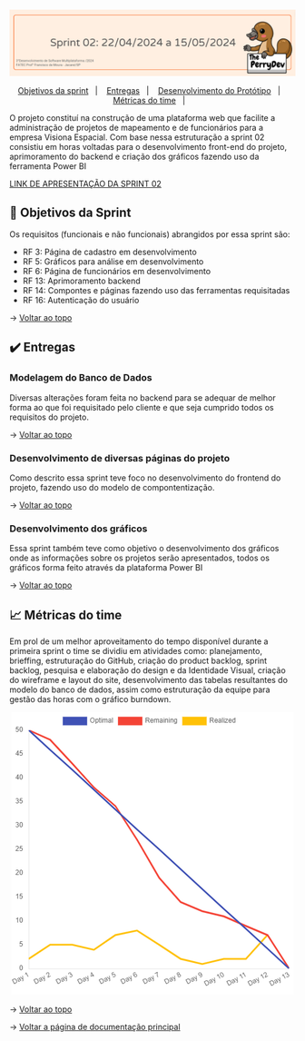 <br id="topo">

<p align="center"> <img src="./Imagens_md/sp2.png" /></p>

<p align="center">
    <a href="#objetivos">Objetivos da sprint</a> &nbsp |&nbsp &nbsp
    <a href="#entregas">Entregas</a> &nbsp |&nbsp &nbsp
    <a href="#prototipo">Desenvolvimento do Protótipo</a> &nbsp |&nbsp &nbsp 
    <a href="#metricas">Métricas do time</a> &nbsp |&nbsp &nbsp
</p>


O projeto constituí na construção de uma plataforma web que facilite a administração de projetos de mapeamento e de funcionários para a empresa Visiona Espacial. Com base nessa estruturação a sprint 02 consistiu em horas voltadas para o desenvolvimento front-end do projeto, aprimoramento do backend e criação dos gráficos fazendo uso da ferramenta Power BI

[LINK DE APRESENTAÇÃO DA SPRINT 02](https://youtu.be/ntwJQ-kdhxI)

<span id="objetivos">
    
## :dart: Objetivos da Sprint
Os requisitos (funcionais e não funcionais) abrangidos por essa sprint são:
- RF 3: Página de cadastro em desenvolvimento
- RF 5: Gráficos para análise em desenvolvimento
- RF 6: Página de funcionários em desenvolvimento
- RF 13: Aprimoramento backend
- RF 14: Compontes e páginas fazendo uso das ferramentas requisitadas
- RF 16: Autenticação do usuário



→ [Voltar ao topo](#topo)


<span id="entregas">
        
## :heavy_check_mark: Entregas

### Modelagem do Banco de Dados

Diversas alterações foram feita no backend para se adequar de melhor forma ao que foi requisitado pelo cliente e que seja cumprido todos os requisitos do projeto.


→ [Voltar ao topo](#topo)

### Desenvolvimento de diversas páginas do projeto

Como descrito essa sprint teve foco no desenvolvimento do frontend do projeto, fazendo uso do modelo de compontentização.


→ [Voltar ao topo](#topo)

### Desenvolvimento dos gráficos

Essa sprint também teve como objetivo o desenvolvimento dos gráficos onde as informações sobre os projetos serão apresentados, todos os gráficos forma feito através da plataforma Power BI


→ [Voltar ao topo](#topo)


 <span id="metricas">
     
## :chart_with_upwards_trend: Métricas do time
Em prol de um melhor aproveitamento do tempo disponível durante a primeira sprint o time se dividiu em atividades como: planejamento, brieffing, estruturação do GitHub, criação do product backlog, sprint backlog, pesquisa e elaboração do design e da Identidade Visual, criação do wireframe e layout do site, desenvolvimento das tabelas resultantes do modelo do banco de dados, assim como estruturação da equipe para gestão das horas com o gráfico burndown.
    
<p align="center"><img src="./Imagens_md/burndownsp2.png" /></p>
    


→ [Voltar ao topo](#topo)

→ [Voltar a página de documentação principal](https://github.com/ThePerryDev/visiona-documentation/tree/main?tab=readme-ov-file)

